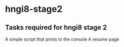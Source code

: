 # hngi8-stage2
## Tasks required for hngi8 stage 2

A simple script that prints to the console
A resume page
